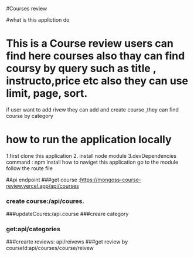 #Courses review

#what is this appliction do
# This is a Course review users can find here courses also thay can find coursy by query such as title , instructo,price etc also they can use limit, page, sort.
if user want to add rivew they can add and create course ,they can find course by category 

# how to run the application locally
1.first clone this application 2. install node module 3.devDependencies command : 
npm install how to naviget this application go to the module follow the route file

#Api endpoint 
###get course 
:https://mongoss-course-review.vercel.app/api/courses
### create course:/api/coures.

###updateCoures:/api.course
###creare category 
### get:api/categories
###crearte reviews: api/reivews
###get review by courseId:api/courses/course/reivew

